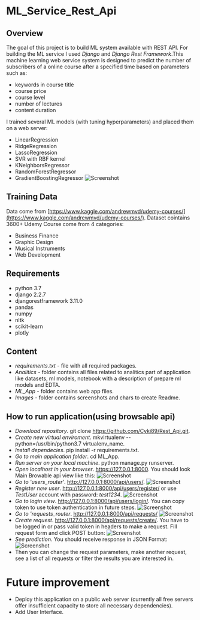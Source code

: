 # ML_Service_Rest_Api


## Overview
The goal of this project is to build ML system available with REST API. For building the ML service I used <i>Django</i> and <i>Django Rest Framework</i>.This machine learning web service system is designed to predict the number of subscribers of a online course after a specified time based on parameters such as:
- keywords in course title
- course price 
- course level
- number of lectures
- content duration

I trained several ML models (with tuning hyperparameters) and placed them on a web server:
- LinearRegression
- RidgeRegression
- LassoRegression
- SVR with RBF kernel
- KNeighborsRegressor
- RandomForestRegressor
- GradientBoostingRegressor
![Screenshot](Images/Models_results.png)
## Training Data
Data come from [https://www.kaggle.com/andrewmvd/udemy-courses/](https://www.kaggle.com/andrewmvd/udemy-courses/). Dataset cointains 3600+ Udemy Course come from 4 categories:
- Business Finance
- Graphic Design 
- Musical Instruments
- Web Development


## Requirements
* python 3.7
* django 2.2.7
* djangorestframework 3.11.0
* pandas
* numpy
* nltk
* scikit-learn
* plotly


## Content
* <i>requirements.txt</i> - file with all required packages.
* <i>Analitics</i> - folder contains all files related to analitics part of application like datasets, ml models, notebook with a description of prepare ml models and EDTA.
* <i>ML_App</i> - folder contains web app files.
* <i>Images</i> - folder contains screenshots and chars to create Readme.


## How to run application(using browsable api)
- <i>Download repository</i>. git clone https://github.com/Cyki89/Rest_Api.git.
- <i>Create new virtual enviroment</i>. mkvirtualenv --python=/usr/bin/python3.7 virtualenv_name.
- <i>Install dependecies</i>. pip install -r requirements.txt.
- <i>Go to main application folder</i>. cd ML_App.
- <i>Run server on your local machine</i>. python manage.py runserver.
- <i>Open localhost in your browser</i>. https://127.0.0.1:8000. You should look Main Browable api view like this:
![Screenshot](Images/Main_Browable_Api_View.png)
- <i>Go to 'users_router'</i>. http://127.0.0.1:8000/api/users/.
![Screenshot](Images/Users_Router_View.png)
- <i>Register new user</i>. http://127.0.0.1:8000/api/users/register/ or use <i>TestUser</i> account with password: <i>test1234</i>.
![Screenshot](Images/User_Registration_View.png)
- <i>Go to login view</i>. http://127.0.0.1:8000/api/users/login/. You can copy token to use token authentication in future steps.
![Screenshot](Images/User_Login_View.png)
- <i>Go to 'requests_router</i>. http://127.0.0.1:8000/api/requests/
![Screenshot](Images/Requests_Router_View.png)
- <i>Create request</i>. http://127.0.0.1:8000/api/requests/create/. You have to be logged in or pass valid token in headers to make a request. Fill request form and click POST button:
![Screenshot](Images/Request_Create_View.png)
- <i>See prediction</i>. You should receive response in JSON Format:
![Screenshot](Images/Created_Request_View.png)
- Then you can change the request parameters, make another request, see a list of all requests or filter the results you are interested in.


# Future improvement
- Deploy this application on a public web server (currently all free servers offer insufficient capacity to store all necessary dependencies).
- Add User Interface.
